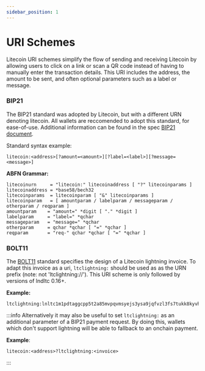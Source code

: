 ```yaml
---
sidebar_position: 1
---
```


# URI Schemes

Litecoin URI schemes simplify the flow of sending and receiving Litecoin by allowing users to click on a link or scan a QR code instead
of having to manually enter the transaction details. This URI includes the address, the amount to be sent, and often optional parameters
such as a label or message.

### BIP21

The BIP21 standard was adopted by Litecoin, but with a different URN denoting litecoin. All wallets are reccomended to adopt this standard,
for ease-of-use. Additional information can be found in the spec [BIP21 document](https://github.com/bitcoin/bips/blob/master/bip-0021.mediawiki).

Standard syntax example:
```text
litecoin:<address>[?amount=<amount>][?label=<label>][?message=<message>]
```

**ABFN Grammar:**

```
litecoinurn     = "litecoin:" litecoinaddress [ "?" litecoinparams ]
litecoinaddress = *base58/bech32
litecoinparams  = litecoinparam [ "&" litecoinparams ]
litecoinparam   = [ amountparam / labelparam / messageparam / otherparam / reqparam ]
amountparam    = "amount=" *digit [ "." *digit ]
labelparam     = "label=" *qchar
messageparam   = "message=" *qchar
otherparam     = qchar *qchar [ "=" *qchar ]
reqparam       = "req-" qchar *qchar [ "=" *qchar ]
```

### BOLT11

The [BOLT11](https://github.com/lightning/bolts/blob/master/11-payment-encoding.md) standard specifies the design of a Litecoin lightning invoice. To adapt this invoice as a uri, `ltclightning:` should be used as
as the URN prefix (note: not 'ltclightning://'). This URI scheme is only followed by versions of lndltc 0.16+.

**Example:**
```
ltclightning:lnltc1m1pdtaggcpp5t2a85mvpqvmsyejs3ysa9jqfvzl3fs7tukk8kyvhn64rxumc4t4qdqcd4u47ar9wd697urp09kk2mn5cqzjqxqzuywpn6mhcu4s7fj9q3ndu09805t3q8jwllcd8p2e9plrfcehw3xyr9lpnux9jgcv64mwpvk3599qza6a32uzak2y03ttrgnrmf554ffrgpxnnrk4
```

:::info
Alternatively it may also be useful to set `ltclightning:` as an additional parameter of a BIP21 payment request. By doing this, wallets
which don't support lightning will be able to fallback to an onchain payment. 

**Example**:
```
litecoin:<address>?ltclightning:<invoice>
```
:::